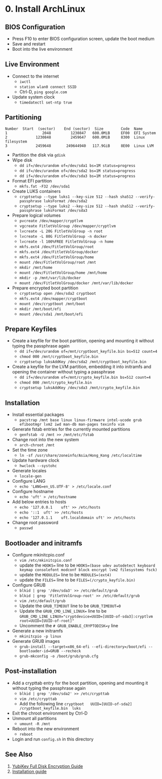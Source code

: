 # 0. Install ArchLinux

## BIOS Configuration

- Press F10 to enter BIOS configuration screen, update the boot medium
- Save and restart
- Boot into the live environment

## Live Environment

- Connect to the internet
  - `iwctl`
  - `station wlan0 connect SSID`
  - Ctrl-D, `ping google.com`
- Update system clock
  - `timedatectl set-ntp true`

## Partitioning

```
Number  Start  (sector)    End (sector)  Size        Code  Name
1                2048         1230847   600.0MiB     EF00  EFI System
2             1230848         2459647   600.0MiB     8300  Linux filesystem
3             2459648       249644940   117.9GiB     8E00  Linux LVM
```

- Partition the disk via `gdisk`
- Wipe disk
  - `dd if=/dev/urandom of=/dev/sda1 bs=1M status=progress`
  - `dd if=/dev/urandom of=/dev/sda2 bs=1M status=progress`
  - `dd if=/dev/urandom of=/dev/sda3 bs=1M status=progress`
- Format EFI partition
  - `mkfs.fat -F32 /dev/sda1`
- Create LUKS containers
  - `cryptsetup --type luks1 --key-size 512 --hash sha512 --verify-passphrase luksFormat /dev/sda2`
  - `cryptsetup --type luks2 --key-size 512 --hash sha512 --verify-passphrase luksFormat /dev/sda3`
- Prepare logical volumes
  - `pvcreate /dev/mapper/cryptlvm`
  - `vgcreate FitletVolGroup /dev/mapper/cryptlvm`
  - `lvcreate -L 20G FitletVolGroup -n root`
  - `lvcreate -L 80G FitletVolGroup -n docker`
  - `lvcreate -l 100%FREE FitletVolGroup -n home`
  - `mkfs.ext4 /dev/FitletVolGroup/root`
  - `mkfs.ext4 /dev/FitletVolGroup/docker`
  - `mkfs.ext4 /dev/FitletVolGroup/home`
  - `mount /dev/FitletVolGroup/root /mnt`
  - `mkdir /mnt/home`
  - `mount /dev/FitletVolGroup/home /mnt/home`
  - `mkdir -p /mnt/var/lib/docker`
  - `mount /dev/FitletVolGroup/docker /mnt/var/lib/docker`
- Prepare encrypted boot partition
  - `cryptsetup open /dev/sda2 cryptboot`
  - `mkfs.ext4 /dev/mapper/cryptboot`
  - `mount /dev/cryptboot /mnt/boot`
  - `mkdir /mnt/boot/efi`
  - `mount /dev/sda1 /mnt/boot/efi`

## Prepare Keyfiles

- Create a keyfile for the boot partition, opening and mounting it without typing the passphrase again
  - `dd if=/dev/urandom of=/mnt/cryptboot_keyfile.bin bs=512 count=4`
  - `chmod 000 /mnt/cryptboot_keyfile.bin`
  - `cryptsetup luksAddKey /dev/sda2 /mnt/cryptboot_keyfile.bin`
- Create a keyfile for the LVM partition, embedding it into initramfs and opening the container without typing a passphrase
  - `dd if=/dev/urandom of=/mnt/crypto_keyfile.bin bs=512 count=4`
  - `chmod 000 /mnt/crypto_keyfile.bin`
  - `cryptsetup luksAddKey /dev/sda3 /mnt/crypto_keyfile.bin`

## Installation

- Install essential packages
  - `pacstrap /mnt base linux linux-firmware intel-ucode grub efibootmgr lvm2 iwd man-db man-pages texinfo vim`
- Generate fstab entries for the currently mounted partitions
  - `genfstab -U /mnt >> /mnt/etc/fstab`
- Change root into the new system
  - `arch-chroot /mnt`
- Set the time zone
  - `ln -sf /usr/share/zoneinfo/Asia/Hong_Kong /etc/localtime`
- Update hardware clock
  - `hwclock --systohc`
- Generate locales
  - `locale-gen`
- Configure LANG
  - `echo 'LANG=en_US.UTF-8' > /etc/locale.conf`
- Configure hostname
  - `echo 'uft' > /etc/hostname`
- Add below entries to hosts
  - `echo '127.0.0.1	uft' >> /etc/hosts`
  - `echo '::1	uft' >> /etc/hosts`
  - `echo '127.0.1.1	uft.localdomain	uft' >> /etc/hosts`
- Change root password
  - `passwd`

## Bootloader and initramfs

- Configure mkinitcpio.conf
  - `vim /etc/mkinitcpio.conf`
  - update the `HOOKS=` line to be `HOOKS=(base udev autodetect keyboard keymap consolefont modconf block encrypt lvm2 filesystems fsck)`
  - update the `MODULES=` line to be `MODULES=(ext4)`
  - update the `FILES=` line to be `FILES=(/crypto_keyfile.bin)`
- Configure GRUB
  - `blkid | grep '/dev/sda3' >> /etc/default/grub`
  - `blkid | grep 'FitletVolGroup-root' >> /etc/default/grub`
  - `vim /etc/default/grub`
  - Update the `GRUB_TIMEOUT` line to be `GRUB_TIMEOUT=0`
  - Update the `GRUB_CMD_LINE_LINUX=` line to be `GRUB_CMD_LINE_LINUX="cryptdevice=UUID=[UUID-of-sda3]:cryptlvm root=UUID=[UUID-of-root]"`
  - Uncomment the `# GRUB_ENABLE_CRYPTODISK=y` line
- Generate a new initramfs
  - `mkinitcpio -p linux`
- Generate GRUB images
  - `grub-install --target=x86_64-efi --efi-directory=/boot/efi --bootloader-id=GRUB --recheck`
  - `grub-mkconfig -o /boot/grub/grub.cfg`

## Post-installation

- Add a crypttab entry for the boot partition, opening and mounting it without typing the passphrase again
  - `blkid | grep '/dev/sda2' >> /etc/crypttab`
  - `vim /etc/crypttab`
  - Add the following line `cryptboot	UUID=[UUID-of-sda2]	/cryptboot_keyfile.bin	luks`
- Exit the chroot environment by Ctrl-D
- Unmount all partitions
  - `umount -R /mnt`
- Reboot into the new environment
  - `reboot`
- Login and run `config.sh` in this directory

## See Also

1. [YubiKey Full Disk Encryption Guide](https://sandrokeil.github.io/yubikey-full-disk-encryption-secure-boot-uefi/guides/)
2. [Installation guide](https://wiki.archlinux.org/index.php/Installation_guide)
